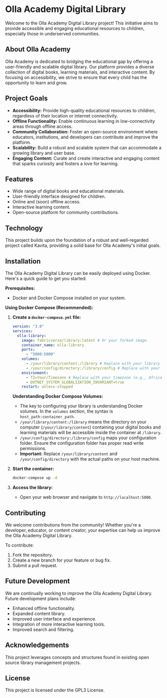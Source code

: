 # Olla Academy Digital Library

Welcome to the Olla Academy Digital Library project! This initiative aims to provide accessible and engaging educational resources to children, especially those in underserved communities.

## About Olla Academy

Olla Academy is dedicated to bridging the educational gap by offering a user-friendly and scalable digital library. Our platform provides a diverse collection of digital books, learning materials, and interactive content. By focusing on accessibility, we strive to ensure that every child has the opportunity to learn and grow.

## Project Goals

* **Accessibility:** Provide high-quality educational resources to children, regardless of their location or internet connectivity.
* **Offline Functionality:** Enable continuous learning in low-connectivity areas through offline access.
* **Community Collaboration:** Foster an open-source environment where educators, institutions, and developers can contribute and improve the platform.
* **Scalability:** Build a robust and scalable system that can accommodate a growing library and user base.
* **Engaging Content:** Curate and create interactive and engaging content that sparks curiosity and fosters a love for learning.

## Features

* Wide range of digital books and educational materials.
* User-friendly interface designed for children.
* Online and (soon) offline access.
* Interactive learning content.
* Open-source platform for community contributions.

## Technology

This project builds upon the foundation of a robust and well-regarded project called Kavita, providing a solid base for Olla Academy's initial goals.

## Installation

The Olla Academy Digital Library can be easily deployed using Docker. Here's a quick guide to get you started:

**Prerequisites:**

* Docker and Docker Compose installed on your system.

**Using Docker Compose (Recommended):**

1.  **Create a `docker-compose.yml` file:**

    ```yaml
    version: "3.8"
    services:
      olla-library:
        image: fabricverse/library:latest # Or your forked image.
        container_name: olla-library
        ports:
          - "5000:5000"
        volumes:
          - /your/library/content:/library # Replace with your library content directory
          - /your/config/directory:/library/config # Replace with your configuration directory
        environment:
          - TZ=Your/Timezone # Replace with your timezone (e.g., Africa/Lusaka)
          - DOTNET_SYSTEM_GLOBALIZATION_INVARIANT=true
        restart: unless-stopped
    ```

    **Understanding Docker Compose Volumes:**

    * The key to configuring your library is understanding Docker volumes. In the `volumes` section, the syntax is `host_path:container_path`.
    * `/your/library/content:/library` means the directory on your computer (`/your/library/content`) containing your digital books and learning materials will be accessible inside the container at `/library`.
    * `/your/config/directory:/library/config` maps your configuration folder. Ensure the configuration folder has proper read write permissions.
    * **Important:** Replace `/your/library/content` and `/your/config/directory` with the actual paths on your host machine.

2.  **Start the container:**

    ```bash
    docker-compose up -d
    ```

3.  **Access the library:**

    * Open your web browser and navigate to `http://localhost:5000`.


## Contributing

We welcome contributions from the community! Whether you're a developer, educator, or content creator, your expertise can help us improve the Olla Academy Digital Library.

To contribute:

1.  Fork the repository.
2.  Create a new branch for your feature or bug fix.
3.  Submit a pull request.

## Future Development

We are continually working to improve the Olla Academy Digital Library. Future development plans include:

* Enhanced offline functionality.
* Expanded content library.
* Improved user interface and experience.
* Integration of more interactive learning tools.
* Improved search and filtering.

## Acknowledgements

This project leverages concepts and structures found in existing open source library management projects.

## License

This project is licensed under the GPL3 License.
